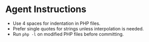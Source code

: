 # Agent Instructions

- Use 4 spaces for indentation in PHP files.
- Prefer single quotes for strings unless interpolation is needed.
- Run `php -l` on modified PHP files before committing.
